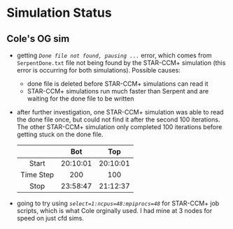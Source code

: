 # Simulation Status


## Cole's OG sim

- getting *`Done file not found, pausing ...`* error, which comes from `SerpentDone.txt` file not being found by the STAR-CCM+ simulation (this error is occurring for both simulations). Possible causes:

    - done file is deleted before STAR-CCM+ simulations can read it
    - STAR-CCM+ simulations run much faster than Serpent and are waiting for the done file to be written

- after further investigation, one STAR-CCM+ simulation was able to read the done file once, but could not find it after the second 100 iterations. The other STAR-CCM+ simulation only completed 100 iterations before getting stuck on the done file.

    |    |  Bot  |  Top  |
    |:---: | :---: | :---: |
    |  Start  |   20:10:01    |  20:10:01   |
    |  Time Step |  200   | 100 |
    | Stop  | 23:58:47  | 21:12:37 |

- going to try using *`select=1:ncpus=48:mpiprocs=48`* for STAR-CCM+ job scripts, which is what Cole orginally used. I had mine at 3 nodes for speed on just cfd sims.